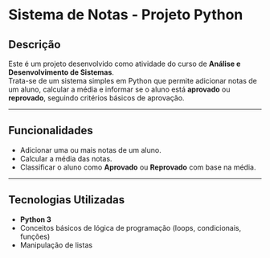 # Sistema de Notas - Projeto Python

## Descrição
Este é um projeto desenvolvido como atividade do curso de **Análise e Desenvolvimento de Sistemas**.  
Trata-se de um sistema simples em Python que permite adicionar notas de um aluno, calcular a média e informar se o aluno está **aprovado** ou **reprovado**, seguindo critérios básicos de aprovação.

---

## Funcionalidades
- Adicionar uma ou mais notas de um aluno.
- Calcular a média das notas.
- Classificar o aluno como **Aprovado** ou **Reprovado** com base na média.

---

## Tecnologias Utilizadas
- **Python 3**
- Conceitos básicos de lógica de programação (loops, condicionais, funções)
- Manipulação de listas
